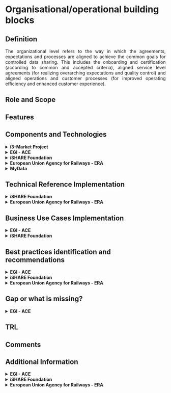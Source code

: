 # Organisational/operational building blocks

## Definition
<div align="justify">The organizational level refers to the way in which the agreements, expectations and processes are aligned to achieve the common goals for controlled data sharing. This includes the onboarding and certification (according to common and accepted criteria), aligned service level agreements (for realizing overarching expectations and quality control) and aligned operations and customer processes (for improved operating efficiency and enhanced customer experience).</div> 

## Role and Scope
<div allign="justify"></div>

## Features

## Components and Technologies
<details>
  <summary><strong>i3-Market Project</strong></summary>
  
- Embedded Ledger
- Database
- Smart Contracts for Permissioning
- Synchronization: The distributed storage database must support data synchronization between nodes.
- Semantic Database
- API for External Access
  
For more detailed information, visit the [source's webpage.](http://open-source.i3-market.eu/technical-information/data-storage-system-specifications/)
</details>

<details>
  <summary><strong>EGI - ACE</strong></summary>
  
  - ITSM Coordination, an IT Service Management (ITSM) framework based on FiTSM
  
</details>

<details>
  <summary><strong>iSHARE Foundation</strong></summary>
  <details>
    <summary><strong>Organisational</strong></summary>
  <div align="justify">The <a href="https://ishareworks.atlassian.net/wiki/spaces/IS/pages/75006103/Legal+provisions">iSHARE Legal framework</a> provides coverage of the data usage and sharing, with that providing legal coverage of data sharing for all participants. Through the generic legal framework parties don't need to have separate bilateral agreements for data sharing, because the use of the iSHARE authorisation registry standard will generate data set specific agreements, per data share and per data autorisation.</div></br>

  <div align="justify">The legal framework provides legal entities the certainty that data is always handled with care and responsibility, parties are liable of behaving according to the licences provided by the actual data that is shared. iSHARE organises data access with explicit and technically enforced consent, and the usage control is covered in a technically readable and legal way.</div></br>

  <div align="justify">On top of the baseline legal coverage of data sharing there are generic <a href="https://ishareworks.atlassian.net/wiki/spaces/IS/pages/70222199/Service+levels">Service Levels</a> that are defined for Service Providers, Service Consumers and certified roles (Authorisation Registers, Identity Providers and Satellites), to allow for technical workability of the data space.</div></br>

  <div align="justify">It's open for data spaces to create additional operational and legal measures, which are all technically verifiable in the <a href="https://ishare.eu/ishare/benefits/for-data-spaces/">ledger</a>.</div>

  </details>
  
  <details>
    <summary><strong>Operational</strong></summary>
<div align="justify">Running on the same level of service is crucial for the actual data exchange within the totally federated data space, therefore iSHARE defined a generic set of <a href="https://ishareworks.atlassian.net/wiki/spaces/IS/pages/70222199/Service+levels">Service Level Agreements</a>, which is used as a baseline for all active enablers (so not the data owner / holder / entitled party).</div></br>

<div align="justify">This is a base-line, and open for data spaces to further extend on these service levels and also add those as additional agreement to the data space. All can be registered in the <a href="https://ishare.eu/ishare/benefits/for-data-spaces/">iSHARE ledger</a> through the Satellite in your data space. With that all is digitally verifiable for all participants in the network. 
  
  </details>
</details>

<details>
  <summary><strong>European Union Agency for Railways - ERA</strong></summary>
  
  - Ontologies KNOWLEDGE graph
  - Shacl
  - Linked data 
  - FAIR principles
</details>

<details>
  <summary><strong>MyData</strong></summary>
  <div align="justify">The ecosystem created by operators, working with data sources and data using services, is always part of a broader, social and economic system of individuals, communities, public organisations and private companies. Therefore, the ecosystem functions within the wider context of legislation, regulation, and social norms. Legislation is necessary for the creation of trust, but it is not sufficient. In order to create
a level playing field in the market, rules of engagement between the different roles and actors fulfilling those roles are needed. </div></br>
  
  Read more in <a href="https://mydata.org/wp-content/uploads/2022/03/Understanding-MyData-Operators-2022.pdf">Understanding MyData Operators</a>
  
  ![The tiers of governance in human-centric data sharing](/images/Governance_MyData.png)
</details>


## Technical Reference Implementation
<details>
  <summary><strong>iSHARE Foundation</strong></summary>

  <div align="justify">Data Spaces build upon <a href="https://ishare.eu/ishare/the-foundation/governance/">iSHARE</a>’s trust framework define their own standards and working and governance. Within that governance data spaces decide on the Taxonomy, Interoperability and Value creation of the data within the data space.</div>
  
  <img src="./images/iShare_Goverance.png">
</details>

<details>
  <summary><strong>European Union Agency for Railways - ERA</strong></summary>
  
  - [Route compatibility check](https://data-interop.era.europa.eu/)
</details>


## Business Use Cases Implementation
<details>
  <summary><strong>EGI - ACE</strong></summary>
  <div align="justify">ITSM Coordination oversees the implementation and evolution of the IT service management system across EGI. The service designs and implements structured processes for the improvement of service delivery to its customers.</div>
  
</details>


<details>
  <summary><strong>iSHARE Foundation</strong></summary>
  <div align="justify">iSHARE is used in a lot of existing data spaces: Logistics, Energy, Building, Agriculture, Maritime. </div>

</details>

## Best practices identification and recommendations
<details>
  <summary><strong>EGI - ACE</strong></summary>
  
  - Repeatability: Services and processes operate the same way time after time.
  - Quality: Repeatable processes can be monitored and optimized to increase quality.
  - Demonstrability: Following a standard allows quality to be audited and demonstrated to others.
  - Compatibility: Managed services can be combined with other services by customers, or in federated provision scenarios.
  - Professionalism: Formally managed services appear more professional to customers.
  
</details>

<details>
  <summary><strong>iSHARE Foundation</strong></summary>
  
  - <div align="justify">A generic legal framework severely lowers the threshold of sharing confidential data.</div>

</details>

<details>
  <summary><strong>European Union Agency for Railways - ERA</strong></summary>
  
  -  FAIR
</details>

## Gap or what is missing?
<details>
  <summary><strong>EGI - ACE</strong></summary>
  
  - Network of Trainer for FiTSM.
  
</details>

## TRL

## Comments

## Additional Information
<details>
  <summary><strong>EGI - ACE</strong></summary>
  
  - [EGI - ITSM Coordination](https://www.egi.eu/service/itsm-coordination/)
  
</details>

<details>
  <summary><strong>iSHARE Foundation</strong></summary>
  
  - [iSHARE Data Licenses explained](https://ishare.eu/licenses/)
  - [Legal Provisions](https://ishareworks.atlassian.net/wiki/spaces/IS/pages/75006103/Legal+provisions)
  - [Benefits for data spaces](https://ishare.eu/ishare/benefits/for-data-spaces/)

</details>


<details>
  <summary><strong>European Union Agency for Railways - ERA</strong></summary>
  
  - [SPARQL Query Editor](https://linked.ec-dataplatform.eu/sparql/)
  - [ERA Vocabulary](https://data-interop.era.europa.eu/era-vocabulary/)
  - [Route Compatibility Check](https://data-interop.era.europa.eu/)

</details>
